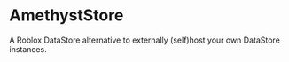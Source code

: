 # AmethystStore
A Roblox DataStore alternative to externally (self)host your own DataStore instances. 
